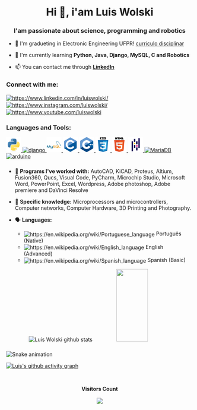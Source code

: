 <h1 align="center">Hi 👋, i'am Luis Wolski</h1>
<h3 align="center"> I'am passionate about science, programming and robotics</h3>

- 🔭 I'm gradueting in Electronic Engineering UFPR! [currículo disciplinar](https://www.eletrica.ufpr.br/p/graduacao:curriculo2019-noturno)

- 🌱 I'm currently learning **Python, Java, Django, MySQL, C and Robotics**

- 📫 You can contact me through  **[LinkedIn](https://www.linkedin.com/in/luiswolski/)**

<h3 align="left">Connect with me:</h3>
<p align="left">
<a href="https://www.linkedin.com/in/luiswolski/" target="blank"><img align="center" src="https://raw.githubusercontent.com/rahuldkjain/github-profile-readme-generator/master/src/images/icons/Social/linked-in-alt.svg" alt="https://www.linkedin.com/in/luiswolski/" height="30" width="40" /></a>
<a href="https://www.instagram.com/luiswolski/" target="blank"><img align="center" src="https://raw.githubusercontent.com/rahuldkjain/github-profile-readme-generator/master/src/images/icons/Social/instagram.svg" alt="https://www.instagram.com/luiswolski/" height="30" width="40" /></a>
<a href="https://www.youtube.com/luiswolski" target="blank"><img align="center" src="https://raw.githubusercontent.com/rahuldkjain/github-profile-readme-generator/master/src/images/icons/Social/youtube.svg" alt="https://www.youtube.com/luiswolski" height="30" width="40" /></a>
</p>

<h3 align="left">Languages and Tools:</h3>
<p align="left"> 
<a href="https://www.python.org" target="_blank" rel="noreferrer"> <img src="https://raw.githubusercontent.com/devicons/devicon/master/icons/python/python-original.svg" alt="python" width="40" height="40"/> </a>
<a href="https://www.djangoproject.com/" target="_blank" rel="noreferrer"> <img src="https://cdn.worldvectorlogo.com/logos/django.svg" alt="django" width="40" height="40"/> </a> 
<a href="https://www.mysql.com/" target="_blank" rel="noreferrer"> <img src="https://raw.githubusercontent.com/devicons/devicon/master/icons/mysql/mysql-original-wordmark.svg" alt="mysql" width="40" height="40"/> </a>
<a href="https://www.cprogramming.com/" target="_blank" rel="noreferrer"> <img src="https://raw.githubusercontent.com/devicons/devicon/master/icons/c/c-original.svg" alt="c" width="40" height="40"/> </a> 
<a href="https://www.w3schools.com/cpp/" target="_blank" rel="noreferrer"> <img src="https://raw.githubusercontent.com/devicons/devicon/master/icons/cplusplus/cplusplus-original.svg" alt="cplusplus" width="40" height="40"/> </a>
<a href="https://www.w3schools.com/css/" target="_blank" rel="noreferrer"> <img src="https://raw.githubusercontent.com/devicons/devicon/master/icons/css3/css3-original-wordmark.svg" alt="css3" width="40" height="40"/> </a> 
<a href="https://www.w3.org/html/" target="_blank" rel="noreferrer"> <img src="https://raw.githubusercontent.com/devicons/devicon/master/icons/html5/html5-original-wordmark.svg" alt="html5" width="40" height="40"/> </a> 
<a href="https://pandas.pydata.org/" target="_blank" rel="noreferrer"> <img src="https://raw.githubusercontent.com/devicons/devicon/2ae2a900d2f041da66e950e4d48052658d850630/icons/pandas/pandas-original.svg" alt="pandas" width="40" height="40"/> </a>
<a href="https://mariadb.org/documentation/" target="_blank" rel="noreferrer"> <img src="https://mariadb.org/wp-content/themes/twentynineteen-child/icons/logo_seal.svg" alt="MariaDB" width="40" height="40"/> </a>
<a href="https://www.arduino.cc/" target="_blank" rel="noreferrer"> <img src="https://cdn.worldvectorlogo.com/logos/arduino-1.svg" alt="arduino" width="40" height="40"/> </a> 
</p>


<h3></h3>


- 🤖 **Programs I've worked with:** AutoCAD, KiCAD, Proteus, Altium, Fusion360, Qucs, Visual Code, PyCharm, Microchip Studio, Microsoft Word, PowerPoint, Excel, Wordpress, Adobe photoshop, Adobe premiere and DaVinci Resolve

- 🦾 **Specific knowledge:** Microprocessors and microcontrollers, Computer networks, Computer Hardware,
3D Printing and Photography.

- 🗣️ **Languages:**
     - <img align="center" src="https://em-content.zobj.net/thumbs/160/twitter/322/flag-brazil_1f1e7-1f1f7.png" alt="https://en.wikipedia.org/wiki/Portuguese_language" height="40" width="40" />  Português (Native)  
     - <img align="center" src="https://em-content.zobj.net/thumbs/160/twitter/322/flag-united-states_1f1fa-1f1f8.png" alt="https://en.wikipedia.org/wiki/English_language" height="40" width="40" /> English (Advanced) 
     - <img align="center" src="https://em-content.zobj.net/thumbs/160/twitter/322/flag-spain_1f1ea-1f1f8.png" alt="https://en.wikipedia.org/wiki/Spanish_language" height="40" width="40" /> Spanish (Basic)
<div align="center">  
     
     
  <img width="49%" height="195px" src="https://github-readme-stats.vercel.app/api?username=luiswolski&show_icons=true&count_private=true&hide_border=true&title_color=088529&icon_color=088529&text_color=c9d1d9&bg_color=0d1117" alt="Luis Wolski github stats" /> 
  <img width="41%" height="195px" src="https://github-readme-stats.vercel.app/api/top-langs/?username=luiswolski&layout=compact&hide_border=true&title_color=088529&text_color=c9d1d9&bg_color=0d1117" />
</div>

<h3></h3>

  
![Snake animation](https://github.com/luiswolski/luiswolski/blob/output/github-contribution-grid-snake.svg)


  
[![Luis's github activity graph](https://github-readme-activity-graph.cyclic.app/graph?username=luiswolski&theme=github-compact)](https://github.com/luiswolski/github-readme-activity-graph)



  
<div align="center">
<br><p align="centre"><b>Visitors Count</b></p>  
<p align="center"><img align="center" src="https://profile-counter.glitch.me/{luiswolski}/count.svg" /></p> 
<br>
</div>
         

<!--
**luiswolski/luiswolski** is a ✨ _special_ ✨ repository because its `README.md` (this file) appears on your GitHub profile.



- 🔭 I’m currently working on ...
- 🌱 I’m currently learning ...
- 👯 I’m looking to collaborate on ...
- 🤔 I’m looking for help with ...
- 💬 Ask me about ...
- 📫 How to reach me: ...
- 😄 Pronouns: ...
- ⚡ Fun fact: ...
-->
